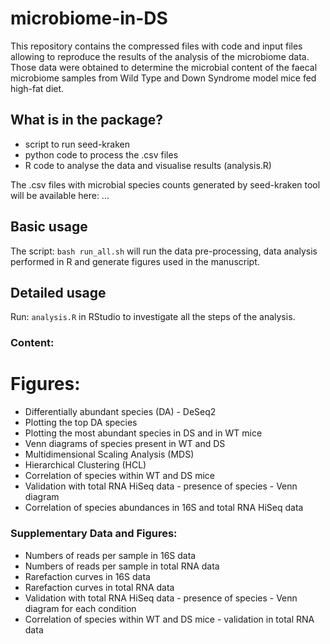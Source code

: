# microbiome-in-DS
This repository contains the compressed files with code and input files allowing to reproduce the results of the analysis of the microbiome data. Those data were obtained to determine the microbial content of the faecal microbiome samples from Wild Type and Down Syndrome model mice fed high-fat diet.
## What is in the package?
- script to run seed-kraken
- python code to process the .csv files
- R code to analyse the data and visualise results (analysis.R)

The .csv files with microbial species counts generated by seed-kraken tool will be available here:
...

## Basic usage
The script:
```bash run_all.sh```
will run the data pre-processing, data analysis performed in R and generate figures used in the manuscript.

## Detailed usage
Run: 
```analysis.R``` 
in RStudio to investigate all the steps of the analysis.

### Content:
# Figures:
 * Differentially abundant species (DA) - DeSeq2
 * Plotting the top DA species 
 * Plotting the most abundant species in DS and in WT mice
 * Venn diagrams of species present in WT and DS
 * Multidimensional Scaling Analysis (MDS) 
 * Hierarchical Clustering (HCL)
 * Correlation of species within WT and DS mice
 * Validation with total RNA HiSeq data - presence of species - Venn diagram
 * Correlation of species abundances in 16S and total RNA HiSeq data

### Supplementary Data and Figures:
 * Numbers of reads per sample in 16S data
 * Numbers of reads per sample in total RNA data 
 * Rarefaction curves in 16S data 
 * Rarefaction curves in total RNA data 
 * Validation with total RNA HiSeq data - presence of species - Venn diagram for each condition
 * Correlation of species within WT and DS mice - validation in total RNA data

